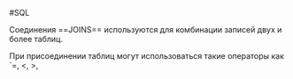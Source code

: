 #SQL

Соединения ==JOINS== используются для комбинации записей двух и более таблиц.

При присоединении таблиц могут использоваться такие операторы как `=, <, >, 